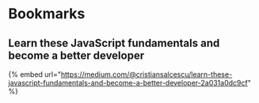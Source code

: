 # Bookmarks

## Learn these JavaScript fundamentals and become a better developer

{% embed url="https://medium.com/@cristiansalcescu/learn-these-javascript-fundamentals-and-become-a-better-developer-2a031a0dc9cf" %}



